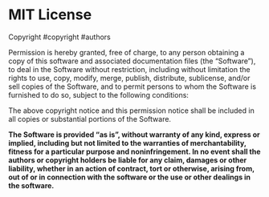 <!--
 MIT.md

 This source file is part of the Workspace open source project.
 Diese Quelldatei ist Teil des qeulloffenen Workspace‐Projekt.
 https://github.com/SDGGiesbrecht/Workspace#workspace

 Copyright ©2017–2019 Jeremy David Giesbrecht and the Workspace project contributors.
 Urheberrecht ©2017–2019 Jeremy David Giesbrecht und die Mitwirkenden des Workspace‐Projekts.

 Soli Deo gloria.

 Licensed under the Apache Licence, Version 2.0.
 See http://www.apache.org/licenses/LICENSE-2.0 for licence information.
 -->

# MIT License

Copyright #copyright #authors

Permission is hereby granted, free of charge, to any person obtaining a copy
of this software and associated documentation files (the “Software”), to deal
in the Software without restriction, including without limitation the rights
to use, copy, modify, merge, publish, distribute, sublicense, and/or sell
copies of the Software, and to permit persons to whom the Software is
furnished to do so, subject to the following conditions:

The above copyright notice and this permission notice shall be included in all
copies or substantial portions of the Software.

**The Software is provided “as is”, without warranty of any kind, express or
implied, including but not limited to the warranties of merchantability,
fitness for a particular purpose and noninfringement. In no event shall the
authors or copyright holders be liable for any claim, damages or other
liability, whether in an action of contract, tort or otherwise, arising from,
out of or in connection with the software or the use or other dealings in the
software.**
